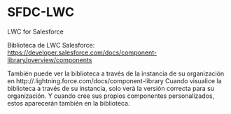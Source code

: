 # SFDC-LWC
LWC for Salesforce

Biblioteca de LWC Salesforce:  https://developer.salesforce.com/docs/component-library/overview/components

También puede ver la biblioteca a través de la instancia de su organización en http://<NombreMiDominio>.lightning.force.com/docs/component-library Cuando visualice la biblioteca a través de su instancia, solo verá la versión correcta para su organización. Y cuando cree sus propios componentes personalizados, estos aparecerán también en la biblioteca.
